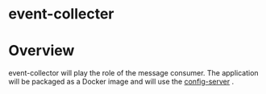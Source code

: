 # event-collecter

# Overview

event-collector will play the role of the message consumer. The application will be packaged as a Docker image and will use the [config-server](../config-server/) .
